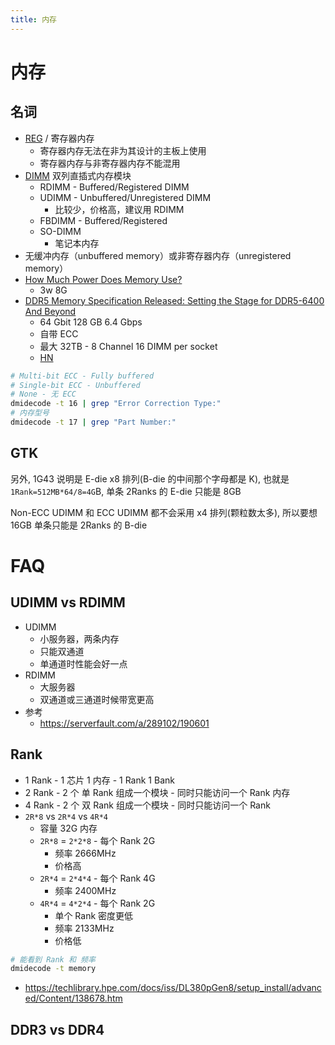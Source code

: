 ```yaml
---
title: 内存
---
```


# 内存

## 名词

- [REG](https://en.wikipedia.org/wiki/Registered_memory) / 寄存器内存
  - 寄存器内存无法在非为其设计的主板上使用
  - 寄存器内存与非寄存器内存不能混用
- [DIMM](http://en.wikipedia.org/wiki/DIMM) 双列直插式内存模块
  - RDIMM - Buffered/Registered DIMM
  - UDIMM - Unbuffered/Unregistered DIMM
    - 比较少，价格高，建议用 RDIMM
  - FBDIMM - Buffered/Registered
  - SO-DIMM
    - 笔记本内存
- 无缓冲内存（unbuffered memory）或非寄存器内存（unregistered memory）
- [How Much Power Does Memory Use?](https://www.crucial.com/support/articles-faq-memory/how-much-power-does-memory-use)
  - 3w 8G
- [DDR5 Memory Specification Released: Setting the Stage for DDR5-6400 And Beyond](https://www.anandtech.com/show/15912/ddr5-specification-released-setting-the-stage-for-ddr56400-and-beyond)
  - 64 Gbit 128 GB 6.4 Gbps
  - 自带 ECC
  - 最大 32TB - 8 Channel 16 DIMM per socket
  - [HN](https://news.ycombinator.com/item?id=23860779)

```bash
# Multi-bit ECC - Fully buffered
# Single-bit ECC - Unbuffered
# None - 无 ECC
dmidecode -t 16 | grep "Error Correction Type:"
# 内存型号
dmidecode -t 17 | grep "Part Number:"
```

## GTK

另外, 1G43 说明是 E-die x8 排列(B-die 的中间那个字母都是 K), 也就是 `1Rank=512MB*64/8=4G`B, 单条 2Ranks 的 E-die 只能是 8GB

Non-ECC UDIMM 和 ECC UDIMM 都不会采用 x4 排列(颗粒数太多), 所以要想 16GB 单条只能是 2Ranks 的 B-die

# FAQ

## UDIMM vs RDIMM

- UDIMM
  - 小服务器，两条内存
  - 只能双通道
  - 单通道时性能会好一点
- RDIMM
  - 大服务器
  - 双通道或三通道时候带宽更高
- 参考
  - https://serverfault.com/a/289102/190601

## Rank

- 1 Rank - 1 芯片 1 内存 - 1 Rank 1 Bank
- 2 Rank - 2 个 单 Rank 组成一个模块 - 同时只能访问一个 Rank 内存
- 4 Rank - 2 个 双 Rank 组成一个模块 - 同时只能访问一个 Rank
- `2R*8` vs `2R*4` vs `4R*4`
  - 容量 32G 内存
  - `2R*8` = `2*2*8` - 每个 Rank 2G
    - 频率 2666MHz
    - 价格高
  - `2R*4` = `2*4*4` - 每个 Rank 4G
    - 频率 2400MHz
  - `4R*4` = `4*2*4` - 每个 Rank 2G
    - 单个 Rank 密度更低
    - 频率 2133MHz
    - 价格低

```bash
# 能看到 Rank 和 频率
dmidecode -t memory
```

- https://techlibrary.hpe.com/docs/iss/DL380pGen8/setup_install/advanced/Content/138678.htm


## DDR3 vs DDR4
